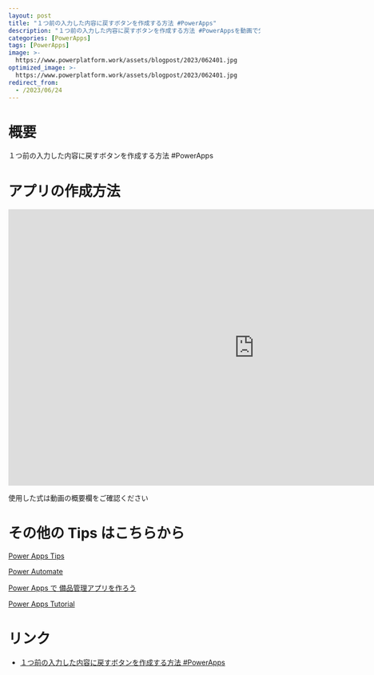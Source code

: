```yaml
---
layout: post
title: "１つ前の入力した内容に戻すボタンを作成する方法 #PowerApps"
description: "１つ前の入力した内容に戻すボタンを作成する方法 #PowerAppsを動画で分かりやすく解説"
categories: [PowerApps]
tags: [PowerApps]
image: >-
  https://www.powerplatform.work/assets/blogpost/2023/062401.jpg
optimized_image: >-
  https://www.powerplatform.work/assets/blogpost/2023/062401.jpg
redirect_from:
  - /2023/06/24
---
```



#  概要

１つ前の入力した内容に戻すボタンを作成する方法 #PowerApps


# アプリの作成方法

<iframe width="983" height="553" src="https://www.youtube.com/embed/Mz-Aw7LdskM" title="YouTube video player" frameborder="0" allow="accelerometer; autoplay; clipboard-write; encrypted-media; gyroscope; picture-in-picture" allowfullscreen></iframe>


使用した式は動画の概要欄をご確認ください


# その他の Tips はこちらから

[Power Apps Tips](https://www.youtube.com/watch?v=VrAQf3JQ7yM&list=PLVhFi1fb3DqakSLVMn22DDcySXh9jtzi- )


[Power Automate](https://www.youtube.com/watch?v=-YnJYT0ASEM&list=PLVhFi1fb3Dqbzic6GieqnLFgD3aTj-eHA)


[Power Apps で 備品管理アプリを作ろう](https://www.youtube.com/playlist?list=PLVhFi1fb3DqZM3HKb8Hea6XEL96990Fyn)


[Power Apps Tutorial](https://www.youtube.com/playlist?list=PLVhFi1fb3DqalxpL974VvAJvV4iWoSbe_)


# リンク


- [１つ前の入力した内容に戻すボタンを作成する方法 #PowerApps](https://www.youtube.com/watch?v=Mz-Aw7LdskM)

